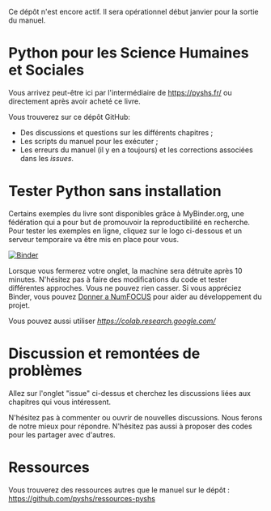 Ce dépôt n'est encore actif. Il sera opérationnel début janvier pour la sortie du manuel.

# Python pour les Science Humaines et Sociales

Vous arrivez peut-être ici par l'intermédiaire de https://pyshs.fr/ ou directement après avoir acheté ce livre. 

Vous trouverez sur ce dépôt GitHub: 

  - Des discussions et questions sur les différents chapitres ;
  - Les scripts du manuel pour les exécuter ;
  - Les erreurs du manuel (il y en a toujours) et les corrections associées dans les *issues*.

# Tester Python sans installation

Certains exemples du livre sont disponibles grâce à MyBinder.org, une fédération qui a pour but de promouvoir la reproductibilité en recherche. Pour tester les exemples en ligne, cliquez sur le logo ci-dessous et un serveur temporaire va être mis en place pour vous. 

[![Binder](https://mybinder.org/badge_logo.svg)](https://mybinder.org/v2/gh/pyshs/exemples-manuel/master)

Lorsque vous fermerez votre onglet, la machine sera détruite après 10 minutes. N'hésitez pas à faire des modifications du code et tester différentes approches. Vous ne pouvez rien casser. Si vous appréciez Binder, vous pouvez [Donner a NumFOCUS](https://numfocus.org/donate) pour aider au développement du projet. 

Vous pouvez aussi utiliser *https://colab.research.google.com/*

# Discussion et remontées de problèmes

Allez sur l'onglet "issue" ci-dessus et cherchez les discussions liées aux chapitres qui vous intéressent. 

N'hésitez pas à commenter ou ouvrir de nouvelles discussions. Nous ferons de notre mieux pour répondre. N'hésitez pas aussi à proposer des codes pour les partager avec d'autres.

# Ressources 

Vous trouverez des ressources autres que le manuel sur le dépôt : https://github.com/pyshs/ressources-pyshs
